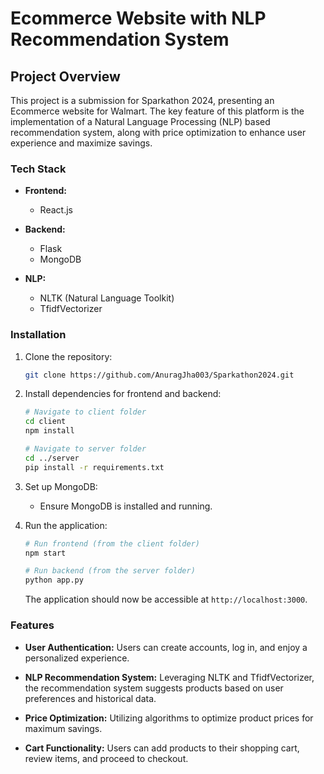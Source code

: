 # Ecommerce Website with NLP Recommendation System

## Project Overview

This project is a submission for Sparkathon 2024, presenting an Ecommerce website for Walmart. The key feature of this platform is the implementation of a Natural Language Processing (NLP) based recommendation system, along with price optimization to enhance user experience and maximize savings.

### Tech Stack

- **Frontend:**
  - React.js

- **Backend:**
  - Flask
  - MongoDB

- **NLP:**
  - NLTK (Natural Language Toolkit)
  - TfidfVectorizer

### Installation

1. Clone the repository:

   ```bash
   git clone https://github.com/AnuragJha003/Sparkathon2024.git
   ```

2. Install dependencies for frontend and backend:

   ```bash
   # Navigate to client folder
   cd client
   npm install

   # Navigate to server folder
   cd ../server
   pip install -r requirements.txt
   ```

3. Set up MongoDB:

   - Ensure MongoDB is installed and running.

4. Run the application:

   ```bash
   # Run frontend (from the client folder)
   npm start

   # Run backend (from the server folder)
   python app.py
   ```

   The application should now be accessible at `http://localhost:3000`.

### Features

- **User Authentication:** Users can create accounts, log in, and enjoy a personalized experience.

- **NLP Recommendation System:** Leveraging NLTK and TfidfVectorizer, the recommendation system suggests products based on user preferences and historical data.

- **Price Optimization:** Utilizing algorithms to optimize product prices for maximum savings.

- **Cart Functionality:** Users can add products to their shopping cart, review items, and proceed to checkout.
